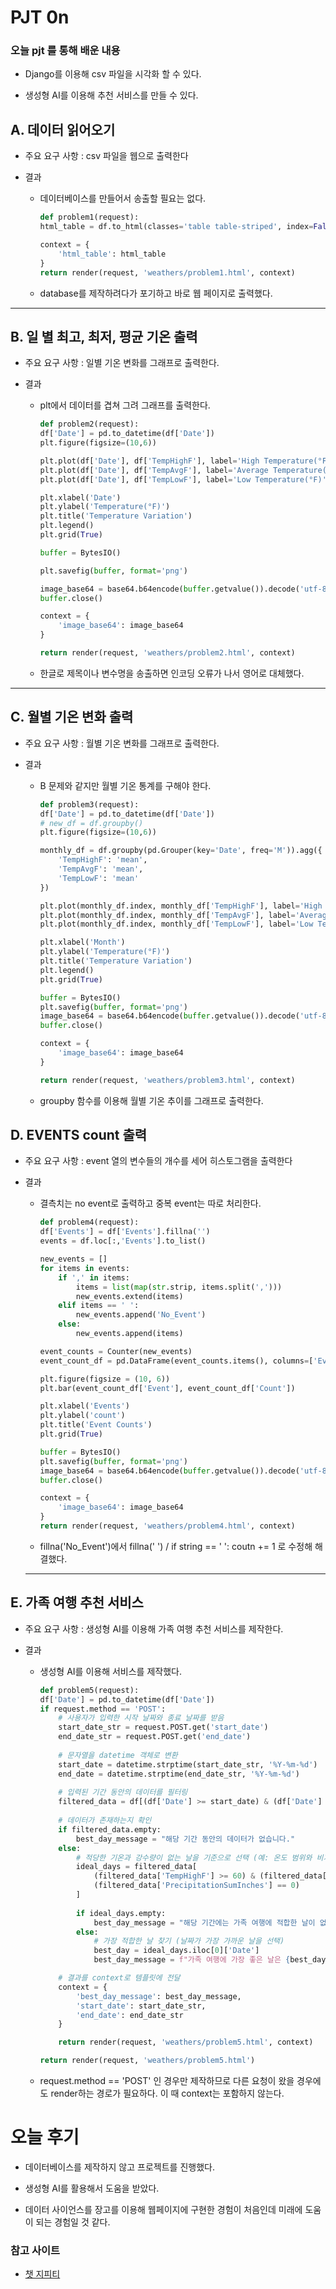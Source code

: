 # PJT 0n

### 오늘 pjt 를 통해 배운 내용

* Django를 이용해 csv 파일을 시각화 할 수 있다.

* 생성형 AI를 이용해 추천 서비스를 만들 수 있다.


## A. 데이터 읽어오기

* 주요 요구 사항 : csv 파일을 웹으로 출력한다

* 결과
  
  * 데이터베이스를 만들어서 송출할 필요는 없다.
  
    ```python
    def problem1(request):
    html_table = df.to_html(classes='table table-striped', index=False)

    context = {
        'html_table': html_table
    }
    return render(request, 'weathers/problem1.html', context)
    ```

  * database를 제작하려다가 포기하고 바로 웹 페이지로 출력했다.
  
-----

## B. 일 별 최고, 최저, 평균 기온 출력

* 주요 요구 사항 : 일별 기온 변화를 그래프로 출력한다.

* 결과
  
  * plt에서 데이터를 겹쳐 그려 그래프를 출력한다.
  
    ```python
    def problem2(request):
    df['Date'] = pd.to_datetime(df['Date'])
    plt.figure(figsize=(10,6))

    plt.plot(df['Date'], df['TempHighF'], label='High Temperature(°F)')
    plt.plot(df['Date'], df['TempAvgF'], label='Average Temperature(°F)')
    plt.plot(df['Date'], df['TempLowF'], label='Low Temperature(°F)')

    plt.xlabel('Date')
    plt.ylabel('Temperature(°F)')
    plt.title('Temperature Variation')
    plt.legend()
    plt.grid(True)

    buffer = BytesIO()

    plt.savefig(buffer, format='png')
    
    image_base64 = base64.b64encode(buffer.getvalue()).decode('utf-8')
    buffer.close()

    context = {
        'image_base64': image_base64
    }

    return render(request, 'weathers/problem2.html', context)
    ```

  * 한글로 제목이나 변수명을 송출하면 인코딩 오류가 나서 영어로 대체했다.
  
-----

## C. 월별 기온 변화 출력

* 주요 요구 사항 : 월별 기온 변화를 그래프로 출력한다.

* 결과
  
  * B 문제와 같지만 월별 기온 통계를 구해야 한다.
  
    ```python
    def problem3(request):
    df['Date'] = pd.to_datetime(df['Date'])
    # new_df = df.groupby()
    plt.figure(figsize=(10,6))

    monthly_df = df.groupby(pd.Grouper(key='Date', freq='M')).agg({
        'TempHighF': 'mean',
        'TempAvgF': 'mean',
        'TempLowF': 'mean'
    })

    plt.plot(monthly_df.index, monthly_df['TempHighF'], label='High Temperature(°F)')
    plt.plot(monthly_df.index, monthly_df['TempAvgF'], label='Average Temperature(°F)')
    plt.plot(monthly_df.index, monthly_df['TempLowF'], label='Low Temperature(°F)')

    plt.xlabel('Month')
    plt.ylabel('Temperature(°F)')
    plt.title('Temperature Variation')
    plt.legend()
    plt.grid(True)

    buffer = BytesIO()
    plt.savefig(buffer, format='png')  
    image_base64 = base64.b64encode(buffer.getvalue()).decode('utf-8')
    buffer.close()

    context = {
        'image_base64': image_base64
    }

    return render(request, 'weathers/problem3.html', context)
    ```

  * groupby 함수를 이용해 월별 기온 추이를 그래프로 출력한다.


## D. EVENTS count 출력

* 주요 요구 사항 : event 열의 변수들의 개수를 세어 히스토그램을 출력한다

* 결과
  
  * 결측치는 no event로 출력하고 중복 event는 따로 처리한다.
  
    ```python
    def problem4(request):
    df['Events'] = df['Events'].fillna('')
    events = df.loc[:,'Events'].to_list()

    new_events = []
    for items in events:
        if ',' in items:
            items = list(map(str.strip, items.split(',')))
            new_events.extend(items)
        elif items == ' ':
            new_events.append('No_Event')
        else:
            new_events.append(items)

    event_counts = Counter(new_events)
    event_count_df = pd.DataFrame(event_counts.items(), columns=['Event', 'Count']).sort_values(by='Count', ascending=False)

    plt.figure(figsize = (10, 6))
    plt.bar(event_count_df['Event'], event_count_df['Count'])

    plt.xlabel('Events')
    plt.ylabel('count')
    plt.title('Event Counts')
    plt.grid(True)

    buffer = BytesIO()
    plt.savefig(buffer, format='png')  
    image_base64 = base64.b64encode(buffer.getvalue()).decode('utf-8')
    buffer.close()

    context = {
        'image_base64': image_base64
    }
    return render(request, 'weathers/problem4.html', context)
    ```

  * fillna('No_Event')에서 fillna(' ') / if string == ' ':  coutn += 1  로 수정해 해결했다.
  
  -----

## E. 가족 여행 추천 서비스

* 주요 요구 사항 : 생성형 AI를 이용해 가족 여행 추천 서비스를 제작한다.

* 결과
  
  * 생성형 AI를 이용해 서비스를 제작했다.
  
    ```python
    def problem5(request):
    df['Date'] = pd.to_datetime(df['Date'])
    if request.method == 'POST':
        # 사용자가 입력한 시작 날짜와 종료 날짜를 받음
        start_date_str = request.POST.get('start_date')
        end_date_str = request.POST.get('end_date')
        
        # 문자열을 datetime 객체로 변환
        start_date = datetime.strptime(start_date_str, '%Y-%m-%d')
        end_date = datetime.strptime(end_date_str, '%Y-%m-%d')
        
        # 입력된 기간 동안의 데이터를 필터링
        filtered_data = df[(df['Date'] >= start_date) & (df['Date'] <= end_date)]
        
        # 데이터가 존재하는지 확인
        if filtered_data.empty:
            best_day_message = "해당 기간 동안의 데이터가 없습니다."
        else:
            # 적당한 기온과 강수량이 없는 날을 기준으로 선택 (예: 온도 범위와 비가 없는 날)
            ideal_days = filtered_data[
                (filtered_data['TempHighF'] >= 60) & (filtered_data['TempHighF'] <= 80) & 
                (filtered_data['PrecipitationSumInches'] == 0)
            ]
            
            if ideal_days.empty:
                best_day_message = "해당 기간에는 가족 여행에 적합한 날이 없습니다."
            else:
                # 가장 적합한 날 찾기 (날짜가 가장 가까운 날을 선택)
                best_day = ideal_days.iloc[0]['Date']
                best_day_message = f"가족 여행에 가장 좋은 날은 {best_day.date()}입니다!"

        # 결과를 context로 템플릿에 전달
        context = {
            'best_day_message': best_day_message,
            'start_date': start_date_str,
            'end_date': end_date_str
        }

        return render(request, 'weathers/problem5.html', context)

    return render(request, 'weathers/problem5.html')
    ```

  * request.method == 'POST' 인 경우만 제작하므로 다른 요청이 왔을 경우에도 render하는 경로가 필요하다. 이 때 context는 포함하지 않는다.



# 오늘 후기

* 데이터베이스를 제작하지 않고 프로젝트를 진행했다.

* 생성형 AI를 활용해서 도움을 받았다.

* 데이터 사이언스를 장고를 이용해 웹페이지에 구현한 경험이 처음인데 미래에 도움이 되는 경험일 것 같다. 



### 참고 사이트

* [챗 지피티](https://chatgpt.com/)

